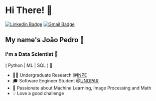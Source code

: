 <h1>Hi There! 👋</h1>

[![Linkedin Badge](https://img.shields.io/badge/-LinkedIn-6633cc?style=flat-square&logo=Linkedin&logoColor=white&link=https://www.linkedin.com/in/joao-holanda/)](https://www.linkedin.com/in/joao-holanda/)
[![Gmail Badge](https://img.shields.io/badge/-joaocmdt505@gmail.com-6633cc?style=flat-square&logo=Gmail&logoColor=white&link=mailto:joaocmdt505@gmail.com)](mailto:joaocmdt505@gmail.com)

## My name's João Pedro 👾
### I'm a Data Scientist 🧮
( Python | ML | SQL ) 🚀

- 👩‍💻 Undergraduate Research @[INPE](https://www.gov.br/inpe/pt-br)
- 🎓 Software Engineer Student @[UNOPAR](https://www.unopar.com.br/)
- 🔢 Passionate about Machine Learning, Image Processing and Math
- 💡 Love a good challenge
